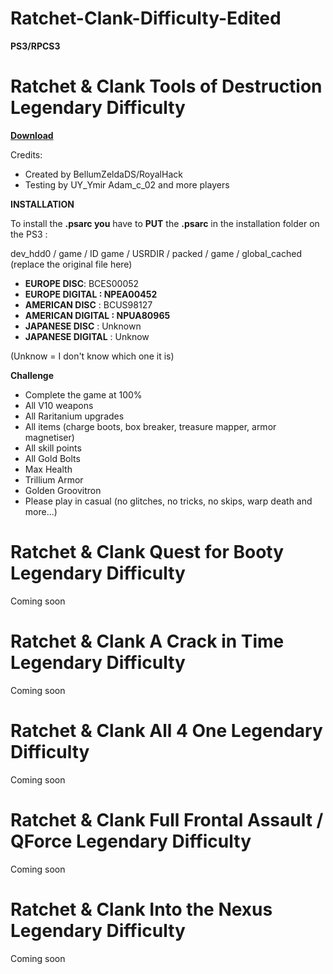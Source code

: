 # Ratchet-Clank-Difficulty-Edited

**PS3/RPCS3**

# Ratchet & Clank Tools of Destruction Legendary Difficulty

**[Download](https://www.mediafire.com/file/060bqndvl028j6g/global_cached.psarc/file)**

Credits:
- Created by BellumZeldaDS/RoyalHack
- Testing by UY_Ymir Adam_c_02 and more players

**INSTALLATION**

To install the **.psarc you** have to **PUT** the **.psarc** in the installation folder on the PS3 :

dev_hdd0 / game / ID game / USRDIR / packed / game / global_cached (replace the original file here)

- **EUROPE DISC**: BCES00052
- **EUROPE DIGITAL : NPEA00452**
- **AMERICAN DISC** : BCUS98127
- **AMERICAN DIGITAL : NPUA80965**
- **JAPANESE DISC** : Unknown
- **JAPANESE DIGITAL** : Unknow

(Unknow = I don't know which one it is)

**Challenge**
- Complete the game at 100%
- All V10 weapons
- All Raritanium upgrades
- All items (charge boots, box breaker, treasure mapper, armor magnetiser)
- All skill points
- All Gold Bolts
- Max Health
- Trillium Armor
- Golden Groovitron
- Please play in casual (no glitches, no tricks, no skips, warp death and more...)

# Ratchet & Clank Quest for Booty Legendary Difficulty

Coming soon

# Ratchet & Clank A Crack in Time Legendary Difficulty

Coming soon

# Ratchet & Clank All 4 One Legendary Difficulty

Coming soon

# Ratchet & Clank Full Frontal Assault / QForce Legendary Difficulty

Coming soon

# Ratchet & Clank Into the Nexus Legendary Difficulty

Coming soon

